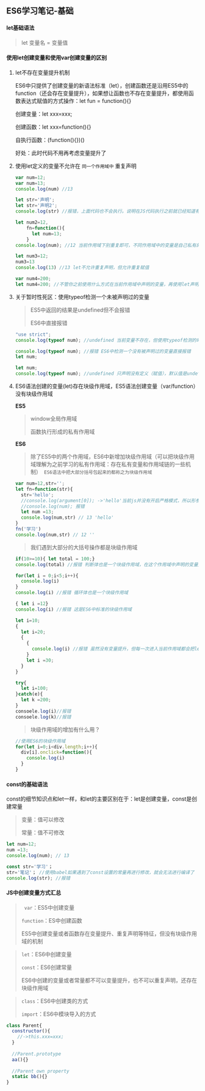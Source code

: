 ## ES6学习笔记-基础

#### let基础语法

> let 变量名 = 变量值

#### 使用let创建变量和使用var创建变量的区别

1. let不存在变量提升机制

   ES6中只提供了创建变量的新语法标准（let），创建函数还是沿用ES5中的function（还会存在变量提升），如果想让函数也不存在变量提升，都使用函数表达式赋值的方式操作：let fun = function(){}

   创建变量：let xxx=xxx;

   创建函数：let xxx=function(){}

   自执行函数：(function(){})()

   好处：此时代码不用再考虑变量提升了

2. 使用let定义的变量不允许在 `同一个作用域中` 重复声明

   ```javascript
   var num=12;
   var num=13;
   console.log(num) //13

   let str='声明';
   let str='声明2';
   console.log(str) //报错，上面代码也不会执行。说明在JS代码执行之前就已经知道有重复声明的了，也就是浏览器依然存在类似于变量提升的机制：在JS代码执行之前先把所有let声明的变量过一遍，发现重复直接报错

   let num2=12,
       fn=function(){
         let num=13;
       }
   console.log(num); //12 当前作用域下别重复即可，不同作用域中的变量是自己私有的，名字可重复

   let num3=12;
   num3=13
   console.log(13) //13 let不允许重复声明，但允许重复赋值

   var num4=200;
   let num4=200; //不管你之前使用什么方式在当前作用域中声明的变量，再使用let声明都会报错
   ```

3. 关于暂时性死区：使用typeof检测一个未被声明过的变量

   > ES5中返回的结果是undefined但不会报错
   >
   > ES6中直接报错

   ``` javascript
   "use strict";
   console.log(typeof num); //undefined 当前变量不存在，但使用typeof检测的时候，不会提示错误

   console.log(typeof num); //报错 ES6中检测一个没有被声明过的变量直接报错
   let num;

   let num;
   console.log(typeof num); //undefined 只声明没有定义（赋值），默认值是undefined
   ```

4. ES6语法创建的变量(let)存在块级作用域，ES5语法创建变量（var/function）没有块级作用域

   **ES5**

   > window全局作用域
   >
   > 函数执行形成的私有作用域

   **ES6**

   >  除了ES5中的两个作用域，ES6中新增加块级作用域（可以把块级作用域理解为之前学习的私有作用域：存在私有变量和作用域链的一些机制）` ES6语法中把大部分括号包起来的都称之为块级作用域`

   ```javascript
   var num=12,str='';
   let fn=function(str){
     str='hello';
     //console.log(argument[0]); ->'hello'当前js并没有开启严格模式，所以形参变量和arg存在映射机制（但以后尽量不要这样处理，因为把ES6编译成ES5后，会默认开启严格模式，映射机制中断，导致ES6和ES5结果不一样）
     //console.log(num); 报错
     let num =13;
     console.log(num,str) // 13 'hello'
   }
   fn('学习')
   console.log(num,str) // 12 ''
   ```

   > 我们遇到大部分的大括号操作都是块级作用域

   ```javascript
   if(10>=10){ let total = 100;}
   console.log(total) //报错 判断体也是一个块级作用域，在这个作用域中声明的变量是私有变量，在块级作用域外无法使用（每一次循环都会形成一个新的块级作用域。当前案例形成五个块级作用域，每一个块级作用域中都有一个私有变量i，分别存储的是0~4）

   for(let i = 0;i<5;i++){
     console.log(i)
   }
   console.log(i) //报错 循环体也是一个块级作用域

   { let i =12}
   console.log(i) //报错 这是ES6中标准的块级作用域

   let i=10;
   {
     let i=20;
     {
       {
         console.log(i) //报错 虽然没有变量提升，但每一次进入当前作用域都会把let定义的变量找一遍，说明当前作用域是有这个变量的，提前使用会报错
       }
       let i =30;   
     }
   }

   try{
     let i=100;
   }catch(e){
     let k =200;
   }
   consoele.log(i)//报错
   consoele.log(k)//报错
   ```

   > 块级作用域的增加有什么用？

   ```javascript
   //使用ES6的块级作用域
   for(let i=0;i<div.length;i++){
     div[i].onclick=function(){
       console.log(i)
     }
   }
   ```


#### const的基础语法

const的细节知识点和let一样，和let的主要区别在于：let是创建变量，const是创建常量

> 变量：值可以修改
>
> 常量：值不可修改

```javascript
let num=12;
num =13;
console.log(num); // 13

const str='学习'；
str='笔记'； //使用babel如果遇到了const设置的常量再进行修改，就会无法进行编译了
console.log(str); //报错
```

#### JS中创建变量方式汇总

> ` var`：ES5中创建变量
>
> `function`：ES中创建函数
>
> ES5中创建变量或者函数存在变量提升、重复声明等特征，但没有块级作用域的机制

> `let`：ES6中创建变量
>
> `const`：ES6创建常量
>
> ES6中创建的变量或者常量都不可以变量提升，也不可以重复声明，还存在块级作用域

> `class`：ES6中创建类的方式
>
> `import`：ES6中模块导入的方式

```javascript
class Parent{
  constructor(){
    //->this.xxx=xxx;
  }
  
  //Parent.prototype
  aa(){}
  
  //Parent own property
  static bb(){}
}
```

